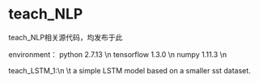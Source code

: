 # teach_NLP
teach_NLP相关源代码，均发布于此

environment：
python                    2.7.13 \n
tensorflow                1.3.0 \n
numpy                     1.11.3 \n

teach_LSTM_1:\n
\t	a simple LSTM model based on a smaller sst dataset.

